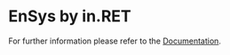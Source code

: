 # EnSys by in.RET
For further information please refer to the [Documentation](https://in-ret.github.io/ensys-gui-new).
